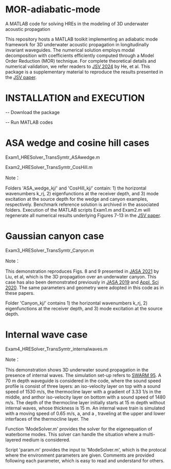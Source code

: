 # MOR-adiabatic-mode
A MATLAB code for solving HREs in the modeling of 3D underwater acoustic propagation

This repository hosts a MATLAB toolkit implementing an adiabatic mode framework for 3D underwater acoustic propagation in longitudinally invariant waveguides. The numerical solution employs modal decomposition with coefficients efficiently computed through a Model Order Reduction (MOR) technique. For complete theoretical details and numerical validation, we refer readers to [JSV 2024](https://doi.org/10.1016/j.jsv.2024.118617) by He, et al. This package is a supplementary material to reproduce the results presented in the [JSV paper](https://doi.org/10.1016/j.jsv.2024.118617).

# INSTALLATION and EXECUTION

-- Download the package

-- Run MATLAB codes

# ASA wedge and cosine hill cases

Exam1_HRESolver_TransSymtr_ASAwedge.m

Exam2_HRESolver_TransSymtr_CosHill.m

Note：

Folders 'ASA_wedge_kj/' and 'CosHill_kj/' contain: 1) the horizontal wavenumbers k_rj, 2) eigenfunctions at the receiver depth, and 3)  mode excitation at the source depth for the wedge and canyon examples, respectively. Benchmark reference solution is archived in the associated folders. Execution of the MATLAB scripts Exam1.m and Exam2.m will regenerate all numerical results underlying Figures 7-13 in the [JSV paper](https://doi.org/10.1016/j.jsv.2024.118617).

# Gaussian canyon case

Exam3_HRESolver_TransSymtr_Canyon.m

Note：

This demonstration reproduces Figs. 8 and 9 presented in [JASA 2021](https://pubs.aip.org/asa/jasa/article/150/2/1140/615453/A-three-dimensional-finite-difference-model-for) by Liu, et al, which is the 3D propagation over an underwater canyon. This case has also been demonstrated previously in [JASA 2019](https://pubs.aip.org/asa/jasa/article/146/3/2050/995175/Split-step-Pade-solver-for-three-dimensional) and [Appl. Sci 2020](https://www.mdpi.com/2076-3417/10/7/2393). The same parameters and geometry were adopted in this code as in these papers. 

Folder 'Canyon_kj/' contains 1) the horizontal wavenumbers k_rj, 2) eigenfunctions at the receiver depth, and 3)  mode excitation at the source depth.

# Internal wave case

Exam4_HRESolver_TransSymtr_internalwaves.m

Note：

This demonstration shows 3D underwater sound propagation in the presence of internal waves. The simulation set-up refers to [SWARM 95](https://pubs.aip.org/asa/jasa/article/117/2/613/541579/Measurement-and-modeling-of-three-dimensional). A 70 m depth waveguide is considered in the code, where the sound speed profile is consist of three layers: an iso-velocity layer on top with a sound speed of 1530 m/s, the thermocline layer with a gradient of 3.33 1/s in the middle, and anthor iso-velocity layer on bottom with a sound speed of 1480 m/s. The depth of the thermocline layer initially starts at 15 m depth without internal waves, whose thickness is 15 m. An internal wave train is simulated with a moving speed of 0.65 m/s, a, and a , traveling at the upper and lower interfaces of the thermocline layer. The 

Function 'ModeSolver.m' provides the solver for the eigenequation of waterborne modes. This solver can handle the situation where a multi-layered medium is considered. 

Script 'param.m' provides the input to 'ModeSolver.m', which is the protocal where the environment parameters are given. Comments are provided following each parameter, which is easy to read and understand for others.


